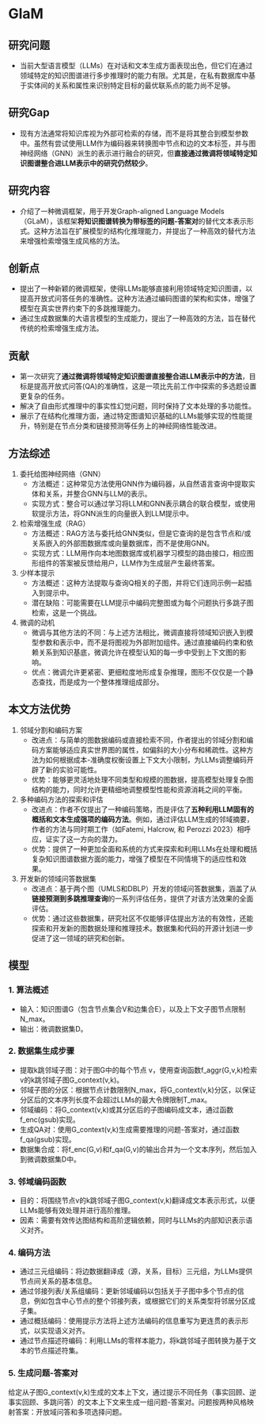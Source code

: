 # GlaM

## 研究问题

* 当前大型语言模型（LLMs）在对话和文本生成方面表现出色，但它们在通过领域特定的知识图谱进行多步推理时的能力有限。尤其是，在私有数据库中基于实体间的关系和属性来识别特定目标的最优联系点的能力尚不足够。

## 研究Gap

* 现有方法通常将知识库视为外部可检索的存储，而不是将其整合到模型参数中。虽然有尝试使用LLM作为编码器来转换图中节点和边的文本标签，并与图神经网络（GNN）派生的表示进行融合的研究，但**直接通过微调将领域特定知识图谱整合进LLM表示中的研究仍然较少**。

## 研究内容

* 介绍了一种微调框架，用于开发Graph-aligned Language Models（GLaM），该框架**将知识图谱转换为带标签的问题-答案对**的替代文本表示形式。这种方法旨在扩展模型的结构化推理能力，并提出了一种高效的替代方法来增强检索增强生成风格的方法。

## 创新点

* 提出了一种新颖的微调框架，使得LLMs能够直接利用领域特定知识图谱，以提高开放式问答任务的准确性。这种方法通过编码图谱的架构和实体，增强了模型在真实世界约束下的多跳推理能力。
* 通过生成数据集的大语言模型的生成能力，提出了一种高效的方法，旨在替代传统的检索增强生成方法。

## 贡献

* 第一次研究了**通过微调将领域特定知识图谱直接整合进LLM表示中的方法**，目标是提高开放式问答(QA)的准确性，这是一项比先前工作中探索的多选题设置更复杂的任务。
* 解决了自由形式推理中的事实性幻觉问题，同时保持了文本处理的多功能性。
* 展示了在结构化推理方面，通过特定图谱知识基础的LLMs能够实现的性能提升，特别是在节点分类和链接预测等任务上的神经网络性能改进。


## 方法综述

1. 委托给图神经网络（GNN）
   * 方法概述：这种常见方法使用GNN作为编码器，从自然语言查询中提取实体和关系，并整合GNN与LLM的表示。 
   * 实现方式：整合可以通过学习将LLM和GNN表示耦合的联合模型，或使用软提示方法，将GNN派生的向量嵌入到LLM提示中。
2. 检索增强生成（RAG） 
   * 方法概述：RAG方法与委托给GNN类似，但是它查询的是包含节点和/或关系嵌入的外部图数据库或向量数据库，而不是使用GNN。 
   * 实现方式：LLM用作向本地图数据库或机器学习模型的路由接口，相应图形组件的答案被反馈给用户，LLM作为生成层产生最终答案。
3. 少样本提示
   * 方法概述：这种方法提取与查询Q相关的子图，并将它们连同示例一起插入到提示中。 
   * 潜在缺陷：可能需要在LLM提示中编码完整图或为每个问题执行多跳子图检索，这是一个挑战。
4. 微调的动机
    * 微调与其他方法的不同：与上述方法相比，微调直接将领域知识嵌入到模型参数和表示中，而不是将图视为外部附加组件。通过直接编码约束和依赖关系到知识基底，微调允许在模型认知的每一步中受到上下文图的影响。 
    * 优点：微调允许更紧密、更细粒度地形成复杂推理，图形不仅仅是一个静态查找，而是成为一个整体推理组成部分。


## 本文方法优势

1. 邻域分割和编码方案
   * 改进点：与简单的图数据编码或直接检索不同，作者提出的邻域分割和编码方案能够适应真实世界图的属性，如偏斜的大小分布和稀疏性。这种方法为如何根据成本-准确度权衡设置上下文大小限制，为LLMs调整编码开辟了新的实验可能性。 
   * 优势：能够更灵活地处理不同类型和规模的图数据，提高模型处理复杂图结构的能力，同时允许更精细地调整模型性能和资源消耗之间的平衡。
2. 多种编码方法的探索和评估
   * 改进点：作者不仅提出了一种编码策略，而是评估了**五种利用LLM固有的概括和文本生成强项的编码方法**。例如，通过评估LLM生成的邻域摘要，作者的方法与同时期工作（如Fatemi, Halcrow, 和 Perozzi 2023）相呼应，证实了这一方向的潜力。 
   * 优势：提供了一种更加全面和系统的方式来探索和利用LLMs在处理和概括复杂知识图谱数据方面的能力，增强了模型在不同情境下的适应性和效果。
3. 开发新的领域问答数据集
   * 改进点：基于两个图（UMLS和DBLP）开发的领域问答数据集，涵盖了从**链接预测到多跳推理查询**的一系列评估任务，提供了对该方法效果的全面评估。 
   * 优势：通过这些数据集，研究社区不仅能够评估提出方法的有效性，还能探索和开发新的图数据处理和推理技术。数据集和代码的开源计划进一步促进了这一领域的研究和创新。


## 模型

### 1. 算法概述
* 输入：知识图谱G（包含节点集合V和边集合E），以及上下文子图节点限制N_max。
* 输出：微调数据集D。

### 2. 数据集生成步骤
* 提取k跳邻域子图：对于图G中的每个节点 v，使用查询函数f_aggr(G,v,k)检索v的k跳邻域子图G_context(v,k)。
* 邻域子图的分区：根据节点计数限制N_max，将G_context(v,k)分区，以保证分区后的文本序列长度不会超过LLMs的最大令牌限制T_max。
* 邻域编码：将G_context(v,k)或其分区后的子图编码成文本，通过函数f_enc(gsub)实现。
* 生成QA对：使用G_context(v,k)生成需要推理的问题-答案对，通过函数f_qa(gsub)实现。
* 数据集合成：将f_enc(G,v)和f_qa(G,v)的输出合并为一个文本序列，然后加入到微调数据集D中。

### 3. 邻域编码函数
* 目的：将围绕节点v的k跳邻域子图G_context(v,k)翻译成文本表示形式，以便LLMs能够有效处理并进行高阶推理。
* 因素：需要有效传达图结构和高阶逻辑依赖，同时与LLMs的内部知识表示语义对齐。

### 4. 编码方法
* 通过三元组编码：将边数据翻译成（源，关系，目标）三元组，为LLMs提供节点间关系的基本信息。
* 通过邻接列表/关系组编码：更新邻域编码以包括关于子图中多个节点的信息，例如包含中心节点的整个邻接列表，或根据它们的关系类型将邻居分区成子集。
* 通过概括编码：使用提示方法将上述方法编码的信息重写为更连贯的表示形式，以实现语义对齐。
* 通过节点描述符编码：利用LLMs的零样本能力，将k跳邻域子图转换为基于文本的节点描述符集。

### 5. 生成问题-答案对
给定从子图G_context(v,k)生成的文本上下文，通过提示不同任务（事实回顾、逆事实回顾、多跳问答）的文本上下文来生成一组问题-答案对。问题按两种风格映射答案：开放域问答和多项选择问题。